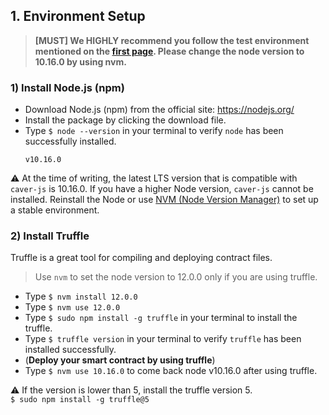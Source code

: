 ## 1. Environment Setup <a id="1-environment-setup"></a>

> **\[MUST\] We HIGHLY recommend you follow the test environment mentioned on the [first page](https://docs.klaytn.foundation/dapp/tutorials/count-dapp#testing-environment). Please change the node version to 10.16.0 by using nvm.**

### 1) Install Node.js (npm) <a id="1-install-node-js-npm"></a>

- Download Node.js (npm) from the official site: https://nodejs.org/
- Install the package by clicking the download file.
- Type `$ node --version` in your terminal to verify `node` has been successfully installed.  
    ```
    v10.16.0
    ```

&#9888; At the time of writing, the latest LTS version that is compatible with `caver-js` is 10.16.0. If you have a higher Node version, `caver-js` cannot be installed. Reinstall the Node or use [NVM (Node Version Manager)](https://github.com/nvm-sh/nvm) to set up a stable environment.

### 2) Install Truffle <a id="2-install-truffle"></a>
Truffle is a great tool for compiling and deploying contract files.

> Use `nvm` to set the node version to 12.0.0 only if you are using truffle.

- Type `$ nvm install 12.0.0`
- Type `$ nvm use 12.0.0`
- Type `$ sudo npm install -g truffle` in your terminal to install the truffle.
- Type `$ truffle version` in your terminal to verify `truffle` has been installed successfully.  
- (**Deploy your smart contract by using truffle**)
- Type `$ nvm use 10.16.0` to come back node v10.16.0 after using truffle.

&#9888; If the version is lower than 5, install the truffle version 5.  
`$ sudo npm install -g truffle@5`
